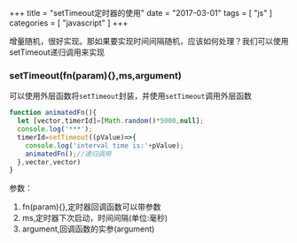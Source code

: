 +++
title = "setTimeout定时器的使用"
date = "2017-03-01"
tags = [ "js" ]
categories = [ "javascript" ]
+++

增量随机，很好实现。那如果要实现时间间隔随机，应该如何处理？我们可以使用setTimeout递归调用来实现
<!--more-->
### setTimeout(fn(param){},ms,argument)

可以使用外层函数将`setTimeout`封装，并使用`setTimeout`调用外层函数

```js
function animatedFn(){
  let [vector,timerId]=[Math.random()*5000,null];
  console.log('***');
  timerId=setTimeout((pValue)=>{
    console.log('interval time is:'+pValue);
    animatedFn();//递归调用
  },vector,vector)
}
```

参数：

1. fn(param){},定时器回调函数可以带参数
2. ms,定时器下次启动，时间间隔(单位:毫秒)
3. argument,回调函数的实参(argument)
